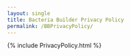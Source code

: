 ```yaml
---
layout: single
title: Bacteria Builder Privacy Policy
permalink: /BBPrivacyPolicy/
---
```


{% include PrivacyPolicy.html %}